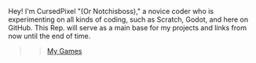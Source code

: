 Hey! I'm CursedPixel "(Or Notchisboss)," a novice coder who is experimenting on all kinds of coding, such as Scratch, Godot, and here on GitHub. This Rep. will serve as a main base for my projects and links from now until the end of time.
  > > [My Games](https://notchisboss1000.github.io/game-links)
